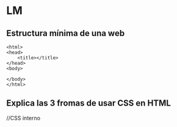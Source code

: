 # LM
## Estructura mínima de una web
<!DOCTYPE html>
	<html>
	<head>
		<title></title>
	</head>
	<body>
  
	</body>
	</html>
  
  ## Explica las 3 fromas de usar CSS en  HTML
  //CSS interno
  <style type="text/CSS">
  //CSS externo
  <link rel="stylesheet" type="text/css" href="index.css" />
//CSS embebido
<p>¡Hola <span style="color:#FF0000">amigo lector</span>!</
##Crea una lista sense irdenar amb 5 ingredients d'una recepta de cuina
<!DOCTYPE html>
<html>
<head>
	<title>Receta Rubén</title>
</head>
<body>
<ul>
<li>Solomillo(230g)</li>
<li>Conejo(176g)</li>
<li>Redondo de ternera(13g)</li>
<li>Albondigas(199g)</li>
<li>Solomillo de cerdo(55g)</li>
</ul>
</body>
</html>
##Com es pot incluir javascript en HTML
 <script type="text/javascript">
            function alerta() {
                alert('hola mundo!');
##Quina diferencia hi ha entre una classe i un ID
Que el ID es un elemento unic  i en la classe podem aplicar a mes de una.
